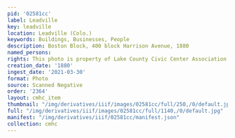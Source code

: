 ```yaml
---
pid: '02581cc'
label: Leadville
key: leadville
location: Leadville (Colo.)
keywords: Buildings, Businesses, People
description: Boston Block, 400 block Harrison Avenue, 1880
named_persons: 
rights: This photo is property of Lake County Civic Center Association.
creation_date: '1880'
ingest_date: '2021-03-30'
format: Photo
source: Scanned Negative
order: '2364'
layout: cmhc_item
thumbnail: "/img/derivatives/iiif/images/02581cc/full/250,/0/default.jpg"
full: "/img/derivatives/iiif/images/02581cc/full/1140,/0/default.jpg"
manifest: "/img/derivatives/iiif/02581cc/manifest.json"
collection: cmhc
---
```

